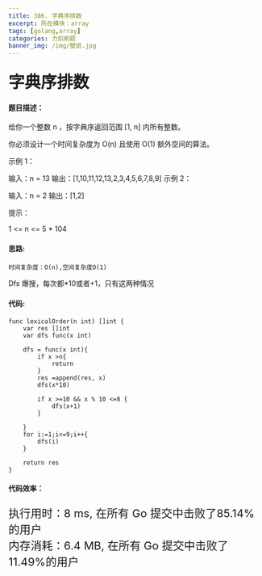 ```yaml
---
title: 386. 字典序排数
excerpt: 所在模块：array
tags: [golang,array]
categories: 力扣刷题
banner_img: /img/壁纸.jpg
---
```


### <font size=6px>字典序排数</font>

#### 题目描述：

给你一个整数 n ，按字典序返回范围 [1, n] 内所有整数。

你必须设计一个时间复杂度为 O(n) 且使用 O(1) 额外空间的算法。

 

示例 1：

输入：n = 13
输出：[1,10,11,12,13,2,3,4,5,6,7,8,9]
示例 2：

输入：n = 2
输出：[1,2]


提示：

1 <= n <= 5 * 104

#### 思路:

```
时间复杂度：O(n),空间复杂度O(1)
```

Dfs 爆搜，每次都*10或者+1，只有这两种情况

#### 代码:

```golang
func lexicalOrder(n int) []int {
    var res []int
    var dfs func(x int)

    dfs = func(x int){
        if x >n{
            return 
        }
        res =append(res, x)
        dfs(x*10)
        
        if x >=10 && x % 10 <=8 {
            dfs(x+1)
        }
        
    }
    for i:=1;i<=9;i++{
        dfs(i)
    }
    
    return res
}
```

#### 代码效率：

<p class="note note-primary"; style="font-size:22px">
   执行用时：8 ms, 在所有 Go 提交中击败了85.14%的用户<br>
   内存消耗：6.4 MB, 在所有 Go 提交中击败了11.49%的用户
</p>




